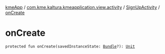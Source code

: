 [kmeApp](../../index.md) / [com.kme.kaltura.kmeapplication.view.activity](../index.md) / [SignUpActivity](index.md) / [onCreate](./on-create.md)

# onCreate

`protected fun onCreate(savedInstanceState: `[`Bundle`](https://developer.android.com/reference/android/os/Bundle.html)`?): `[`Unit`](https://kotlinlang.org/api/latest/jvm/stdlib/kotlin/-unit/index.html)